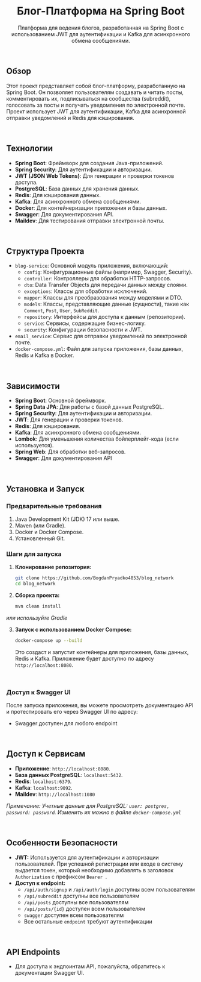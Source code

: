 <h1 align="center">Блог-Платформа на Spring Boot</h1>
<p align="center">
  Платформа для ведения блогов, разработанная на Spring Boot с использованием JWT для аутентификации и Kafka для асинхронного обмена сообщениями.
</p>

<br>

## Обзор

Этот проект представляет собой блог-платформу, разработанную на Spring Boot. Он позволяет пользователям создавать и читать посты, комментировать их, подписываться на сообщества (subreddit), голосовать за посты и получать уведомления по электронной почте. Проект использует JWT для аутентификации, Kafka для асинхронной отправки уведомлений и Redis для кэширования.

<br>

## Технологии

*   **Spring Boot**: Фреймворк для создания Java-приложений.
*   **Spring Security**: Для аутентификации и авторизации.
*   **JWT (JSON Web Tokens)**: Для генерации и проверки токенов доступа.
*   **PostgreSQL**: База данных для хранения данных.
*   **Redis**: Для кэширования данных.
*   **Kafka**: Для асинхронного обмена сообщениями.
*   **Docker**: Для контейнеризации приложения и базы данных.
*   **Swagger**: Для документирования API.
*  **Maildev**: Для тестирования отправки электронной почты.

<br>

## Структура Проекта

*   `blog-service`: Основной модуль приложения, включающий:
    *   `config`: Конфигурационные файлы (например, Swagger, Security).
    *   `controller`: Контроллеры для обработки HTTP-запросов.
    *   `dto`: Data Transfer Objects для передачи данных между слоями.
    *   `exceptions`: Классы для обработки исключений.
    *   `mapper`: Классы для преобразования между моделями и DTO.
    *   `models`: Классы, представляющие данные (сущности), такие как `Comment`, `Post`, `User`, `SubReddit`.
    *   `repository`: Интерфейсы для доступа к данным (репозитории).
    *   `service`: Сервисы, содержащие бизнес-логику.
    *   `security`: Конфигурации безопасности и JWT.
*   `email_service`: Сервис для отправки уведомлений по электронной почте.
*   `docker-compose.yml`: Файл для запуска приложения, базы данных, Redis и Kafka в Docker.

<br>

## Зависимости

*   **Spring Boot**: Основной фреймворк.
*   **Spring Data JPA**: Для работы с базой данных PostgreSQL.
*   **Spring Security**: Для аутентификации и авторизации.
*   **JWT**: Для генерации и проверки токенов.
*   **Redis**: Для кэширования.
*   **Kafka**: Для асинхронного обмена сообщениями.
*   **Lombok**: Для уменьшения количества бойлерплейт-кода (если используется).
*   **Spring Web**: Для обработки веб-запросов.
*  **Swagger**: Для документирования API
<br>

## Установка и Запуск

### Предварительные требования

1.  Java Development Kit (JDK) 17 или выше.
2.  Maven (или Gradle).
3.  Docker и Docker Compose.
4.  Установленный Git.

### Шаги для запуска

1.  **Клонирование репозитория:**

    ```bash
    git clone https://github.com/BogdanPryadko4853/blog_network
    cd blog_network
    ```

2.  **Сборка проекта:**

    ```bash
    mvn clean install
    ```
  *или используйте Gradle*

3.  **Запуск с использованием Docker Compose:**

    ```bash
    docker-compose up --build
    ```

    Это создаст и запустит контейнеры для приложения, базы данных, Redis и Kafka. Приложение будет доступно по адресу `http://localhost:8080`.

<br>

### Доступ к Swagger UI

После запуска приложения, вы можете просмотреть документацию API и протестировать его через Swagger UI по адресу:

* Swagger доступен для любого endpoint

<br>

## Доступ к Сервисам

*   **Приложение**: `http://localhost:8080`.
*   **База данных PostgreSQL**: `localhost:5432`.
*   **Redis**: `localhost:6379`.
*   **Kafka**: `localhost:9092`.
*   **Maildev**: `http://localhost:1080`

*Примечание: Учетные данные для PostgreSQL: `user: postgres, password: password`.  Изменить их можно в файле `docker-compose.yml`*

<br>

## Особенности Безопасности

*   **JWT:** Используется для аутентификации и авторизации пользователей. При успешной регистрации или входе в систему выдается токен, который необходимо добавлять в заголовок `Authorization` с префиксом `Bearer `.
*  **Доступ к endpoint:**
   *  `/api/auth/signup` и `/api/auth/login` доступны всем пользователям
   *  `/api/subreddit` доступны все пользователям
   *  `/api/posts` доступны все пользователям
   *  `/api/posts/{id}` доступен всем пользователям
   *  `swagger` доступен всем пользователям
   *  Все остальные `endpoint` требуют аутентификации

<br>

## API Endpoints

*   Для доступа к эндпоинтам API, пожалуйста, обратитесь к документации Swagger UI.

<br>
